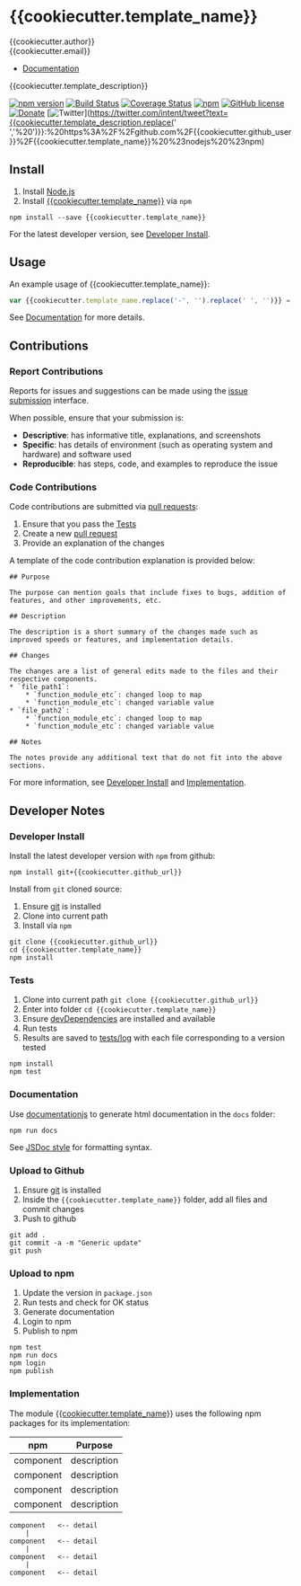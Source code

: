 # {{cookiecutter.template_name}}

{{cookiecutter.author}}  
{{cookiecutter.email}}  

* [Documentation](https://{{cookiecutter.github_user}}.github.io/{{cookiecutter.template_name}})

{{cookiecutter.template_description}}

[![npm version](https://badge.fury.io/js/{{cookiecutter.template_name}}.svg)](https://badge.fury.io/js/{{cookiecutter.template_name}})
[![Build Status](https://travis-ci.org/{{cookiecutter.github_short}}.svg?branch=master)](https://travis-ci.org/{{cookiecutter.github_short}})
[![Coverage Status](https://coveralls.io/repos/github/{{cookiecutter.github_short}}/badge.svg?branch=master)](https://coveralls.io/github/{{cookiecutter.github_short}}?branch=master)
[![npm](https://img.shields.io/npm/dt/{{cookiecutter.template_name}}.svg)](https://www.npmjs.com/package/{{cookiecutter.template_name}})
[![GitHub license](https://img.shields.io/github/license/{{cookiecutter.github_short}}.svg)](https://github.com/{{cookiecutter.github_short}}/blob/master/LICENSE)
[![Donate](https://img.shields.io/badge/donate-{{cookiecutter.donate_name}}-yellow.svg)]({{cookiecutter.donate_url}})
[![Twitter](https://img.shields.io/twitter/url/https/github.com/{{cookiecutter.github_short}}.svg?style=social)](https://twitter.com/intent/tweet?text={{cookiecutter.template_description.replace(' ','%20')}}:%20https%3A%2F%2Fgithub.com%2F{{cookiecutter.github_user}}%2F{{cookiecutter.template_name}}%20%23nodejs%20%23npm)

## Install

1. Install [Node.js](https://nodejs.org/en/)
2. Install [{{cookiecutter.template_name}}](https://www.npmjs.com/package/{{cookiecutter.template_name}}) via `npm`

```
npm install --save {{cookiecutter.template_name}}
```

For the latest developer version, see [Developer Install](#developer-install).

## Usage

An example usage of {{cookiecutter.template_name}}:

```javascript
var {{cookiecutter.template_name.replace('-', '').replace(' ', '')}} = require('{{cookiecutter.template_name}}');
```

See [Documentation](https://{{cookiecutter.github_user}}.github.io/{{cookiecutter.template_name}}) for more details.

## Contributions

### Report Contributions

Reports for issues and suggestions can be made using the [issue submission]({{cookiecutter.github_url}}/issues) interface.

When possible, ensure that your submission is:

* **Descriptive**: has informative title, explanations, and screenshots
* **Specific**: has details of environment (such as operating system and hardware) and software used
* **Reproducible**: has steps, code, and examples to reproduce the issue

### Code Contributions

Code contributions are submitted via [pull requests](https://help.github.com/articles/about-pull-requests/):

1. Ensure that you pass the [Tests](#tests)
2. Create a new [pull request]({{cookiecutter.github_url}}/pulls)
3. Provide an explanation of the changes

A template of the code contribution explanation is provided below:

```
## Purpose

The purpose can mention goals that include fixes to bugs, addition of features, and other improvements, etc.

## Description

The description is a short summary of the changes made such as improved speeds or features, and implementation details.

## Changes

The changes are a list of general edits made to the files and their respective components.
* `file_path1`:
	* `function_module_etc`: changed loop to map
	* `function_module_etc`: changed variable value
* `file_path2`:
	* `function_module_etc`: changed loop to map
	* `function_module_etc`: changed variable value

## Notes

The notes provide any additional text that do not fit into the above sections.
```

For more information, see [Developer Install](#developer-install) and [Implementation](#implementation).

## Developer Notes

### Developer Install

Install the latest developer version with `npm` from github:

```
npm install git+{{cookiecutter.github_url}}
```
  
Install from `git` cloned source:

1. Ensure [git](https://git-scm.com/) is installed
2. Clone into current path
3. Install via `npm`

```
git clone {{cookiecutter.github_url}}
cd {{cookiecutter.template_name}}
npm install
```

### Tests

1. Clone into current path `git clone {{cookiecutter.github_url}}`
2. Enter into folder `cd {{cookiecutter.template_name}}`
3. Ensure [devDependencies](https://docs.npmjs.com/files/package.json#devdependencies) are installed and available
4. Run tests
5. Results are saved to [tests/log](tests/log) with each file corresponding to a version tested

```
npm install
npm test
```

### Documentation

Use [documentationjs](https://www.npmjs.com/package/documentation) to generate html documentation in the `docs` folder:

```
npm run docs
```

See [JSDoc style](http://usejsdoc.org/) for formatting syntax.

### Upload to Github

1. Ensure [git](https://git-scm.com/) is installed
2. Inside the `{{cookiecutter.template_name}}` folder, add all files and commit changes
3. Push to github

```
git add .
git commit -a -m "Generic update"
git push
```

### Upload to npm

1. Update the version in `package.json`
2. Run tests and check for OK status
3. Generate documentation
4. Login to npm
5. Publish to npm

```
npm test
npm run docs
npm login
npm publish
```

### Implementation

The module [{{cookiecutter.template_name}}](https://www.npmjs.com/package/{{cookiecutter.template_name}}) uses the following npm packages for its implementation:

npm | Purpose
--- | ---
component | description
component | description
component | description
component | description

```
component   <-- detail
    |
component   <-- detail
    |
component   <-- detail
    |
component   <-- detail
```
